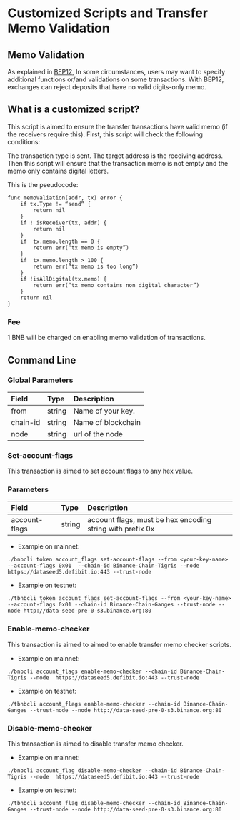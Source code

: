 #  Customized Scripts and Transfer Memo Validation

## Memo Validation
As explained in [BEP12](https://github.com/binance-chain/BEPs/blob/master/BEP12.md), In some circumstances, users may want to specify additional functions or/and validations on some transactions. With BEP12, exchanges can reject deposits that have no valid digits-only memo.

## What is a customized script?

This script is aimed to ensure the transfer transactions have valid memo (if the receivers require this).
First, this script will check the following conditions:

The transaction type is sent.
The target address is the receiving address.
Then this script will ensure that the transaction memo is not empty and the memo only contains digital letters.

This is the pseudocode:
```
func memoValiation(addr, tx) error {
    if tx.Type != “send” {
        return nil
    }
    if ! isReceiver(tx, addr) {
        return nil
    }
    if  tx.memo.length == 0 {
        return err(“tx memo is empty”)
    }
    if  tx.memo.length > 100 {
        return err(“tx memo is too long”)
    }
    if !isAllDigital(tx.memo) {
        return err(“tx memo contains non digital character”)
    }
    return nil
}
```
### Fee

1 BNB will be charged on enabling  memo validation of transactions.

## Command Line

### Global Parameters

| **Field**    | **Type** | **Description**                                              |
| :------------ | :-------- | :------------------------------------------------------------ |
| from   | string  |Name of your key. |
| chain-id        | string   | Name of blockchain |
| node      | string   | url of the node|


###  Set-account-flags

This transaction is aimed to set account flags to any hex value.

### Parameters

| **Field**    | **Type** | **Description**                                              |
| :------------ | :-------- | :------------------------------------------------------------ |
| account-flags  | string   | account flags, must be hex encoding string with prefix 0x |

* Example on mainnet:

```
./bnbcli token account_flags set-account-flags --from <your-key-name> --account-flags 0x01  --chain-id Binance-Chain-Tigris --node  https://dataseed5.defibit.io:443 --trust-node
```


* Example on testnet:

```
./tbnbcli token account_flags set-account-flags --from <your-key-name> --account-flags 0x01 --chain-id Binance-Chain-Ganges --trust-node --node http://data-seed-pre-0-s3.binance.org:80
```

### Enable-memo-checker

This transaction is aimed to aimed to enable transfer memo checker scripts.


* Example on mainnet:

```
./bnbcli account_flags enable-memo-checker --chain-id Binance-Chain-Tigris --node  https://dataseed5.defibit.io:443 --trust-node
```

* Example on testnet:

```
./tbnbcli account_flags enable-memo-checker --chain-id Binance-Chain-Ganges --trust-node --node http://data-seed-pre-0-s3.binance.org:80
```

### Disable-memo-checker

This transaction is aimed to disable transfer memo checker.

* Example on mainnet:

```
./bnbcli account_flag disable-memo-checker --chain-id Binance-Chain-Tigris --node  https://dataseed5.defibit.io:443 --trust-node
```


* Example on testnet:

```
./tbnbcli account_flag disable-memo-checker --chain-id Binance-Chain-Ganges --trust-node --node http://data-seed-pre-0-s3.binance.org:80
```
